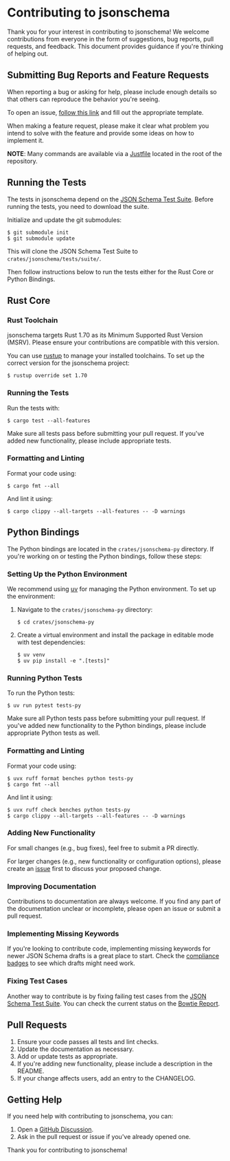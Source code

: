 # Contributing to jsonschema

Thank you for your interest in contributing to jsonschema! We welcome contributions from everyone in the form of suggestions, bug reports, pull requests, and feedback. This document provides guidance if you're thinking of helping out.

## Submitting Bug Reports and Feature Requests

When reporting a bug or asking for help, please include enough details so that others can reproduce the behavior you're seeing.

To open an issue, [follow this link](https://github.com/Stranger6667/jsonschema-rs/issues/new) and fill out the appropriate template.

When making a feature request, please make it clear what problem you intend to solve with the feature and provide some ideas on how to implement it.

**NOTE**: Many commands are available via a [Justfile](https://github.com/casey/just) located in the root of the repository.

## Running the Tests

The tests in jsonschema depend on the [JSON Schema Test Suite](https://github.com/json-schema-org/JSON-Schema-Test-Suite). Before running the tests, you need to download the suite.

Initialize and update the git submodules:

   ```console
   $ git submodule init
   $ git submodule update
   ```

This will clone the JSON Schema Test Suite to `crates/jsonschema/tests/suite/`.

Then follow instructions below to run the tests either for the Rust Core or Python Bindings.

## Rust Core

### Rust Toolchain

jsonschema targets Rust 1.70 as its Minimum Supported Rust Version (MSRV). Please ensure your contributions are compatible with this version.

You can use [rustup](https://rustup.rs/) to manage your installed toolchains. To set up the correct version for the jsonschema project:

   ```console
   $ rustup override set 1.70
   ```

### Running the Tests

Run the tests with:

   ```console
   $ cargo test --all-features
   ```

Make sure all tests pass before submitting your pull request. If you've added new functionality, please include appropriate tests.

### Formatting and Linting

Format your code using:

   ```console
   $ cargo fmt --all
   ```

And lint it using:

   ```console
   $ cargo clippy --all-targets --all-features -- -D warnings
   ```

## Python Bindings

The Python bindings are located in the `crates/jsonschema-py` directory. If you're working on or testing the Python bindings, follow these steps:

### Setting Up the Python Environment

We recommend using [uv](https://github.com/astral-sh/uv) for managing the Python environment. To set up the environment:

1. Navigate to the `crates/jsonschema-py` directory:

   ```console
   $ cd crates/jsonschema-py
   ```

2. Create a virtual environment and install the package in editable mode with test dependencies:

   ```console
   $ uv venv
   $ uv pip install -e ".[tests]"
   ```

### Running Python Tests

To run the Python tests:

   ```console
   $ uv run pytest tests-py
   ```

Make sure all Python tests pass before submitting your pull request. If you've added new functionality to the Python bindings, please include appropriate Python tests as well.

### Formatting and Linting

Format your code using:

   ```console
   $ uvx ruff format benches python tests-py
   $ cargo fmt --all
   ```

And lint it using:

   ```console
   $ uvx ruff check benches python tests-py
   $ cargo clippy --all-targets --all-features -- -D warnings
   ```

### Adding New Functionality

For small changes (e.g., bug fixes), feel free to submit a PR directly.

For larger changes (e.g., new functionality or configuration options), please create an [issue](https://github.com/Stranger6667/jsonschema-rs/issues) first to discuss your proposed change.

### Improving Documentation

Contributions to documentation are always welcome. If you find any part of the documentation unclear or incomplete, please open an issue or submit a pull request.

### Implementing Missing Keywords

If you're looking to contribute code, implementing missing keywords for newer JSON Schema drafts is a great place to start. Check the [compliance badges](https://github.com/Stranger6667/jsonschema-rs#supported-drafts) to see which drafts might need work.

### Fixing Test Cases

Another way to contribute is by fixing failing test cases from the [JSON Schema Test Suite](https://github.com/json-schema-org/JSON-Schema-Test-Suite). You can check the current status on the [Bowtie Report](https://bowtie.report/#/implementations/rust-jsonschema).

## Pull Requests

1. Ensure your code passes all tests and lint checks.
2. Update the documentation as necessary.
3. Add or update tests as appropriate.
4. If you're adding new functionality, please include a description in the README.
5. If your change affects users, add an entry to the CHANGELOG.

## Getting Help

If you need help with contributing to jsonschema, you can:

1. Open a [GitHub Discussion](https://github.com/Stranger6667/jsonschema-rs/discussions).
2. Ask in the pull request or issue if you've already opened one.

Thank you for contributing to jsonschema!
